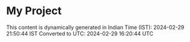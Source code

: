 # My Project

This content is dynamically generated in Indian Time (IST): 2024-02-29 21:50:44 IST
Converted to UTC: 2024-02-29 16:20:44 UTC
